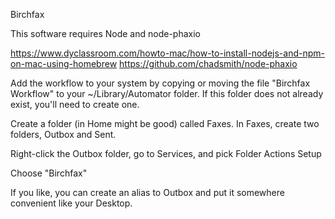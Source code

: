 Birchfax

This software requires Node and node-phaxio

https://www.dyclassroom.com/howto-mac/how-to-install-nodejs-and-npm-on-mac-using-homebrew
https://github.com/chadsmith/node-phaxio

Add the workflow to your system by copying or moving the file "Birchfax Workflow" to your ~/Library/Automator folder. If this folder does not already exist, you'll need to create one.

Create a folder (in Home might be good) called Faxes. In Faxes, create two folders, Outbox and Sent.

Right-click the Outbox folder, go to Services, and pick Folder Actions Setup

Choose "Birchfax"

If you like, you can create an alias to Outbox and put it somewhere convenient like your Desktop.
